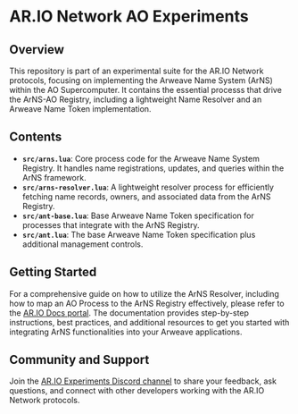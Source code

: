 # AR.IO Network AO Experiments

## Overview

This repository is part of an experimental suite for the AR.IO Network protocols, focusing on implementing the Arweave Name System (ArNS) within the AO Supercomputer. It contains the essential processs that drive the ArNS-AO Registry, including a lightweight Name Resolver and an Arweave Name Token implementation.

## Contents

- **`src/arns.lua`**: Core process code for the Arweave Name System Registry. It handles name registrations, updates, and queries within the ArNS framework.
- **`src/arns-resolver.lua`**: A lightweight resolver process for efficiently fetching name records, owners, and associated data from the ArNS Registry.
- **`src/ant-base.lua`**: Base Arweave Name Token specification for processes that integrate with the ArNS Registry.
- **`src/ant.lua`**: The base Arweave Name Token specification plus additional management controls.

## Getting Started

For a comprehensive guide on how to utilize the ArNS Resolver, including how to map an AO Process to the ArNS Registry effectively, please refer to the [AR.IO Docs portal](https://docs.ar.io/guides/experimental/ao-resolver/). The documentation provides step-by-step instructions, best practices, and additional resources to get you started with integrating ArNS functionalities into your Arweave applications.

## Community and Support

Join the [AR.IO Experiments Discord channel](https://discord.gg/bcVkn9u45c) to share your feedback, ask questions, and connect with other developers working with the AR.IO Network protocols.
